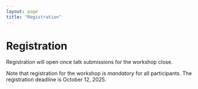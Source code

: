 ```yaml
---
layout: page
title: "Registration"
---
```


# Registration

Registration will open once talk submissions for the workshop close.

Note that registration for the workshop is *mandatory* for all
participants. The registration deadline is October 12, 2025.
